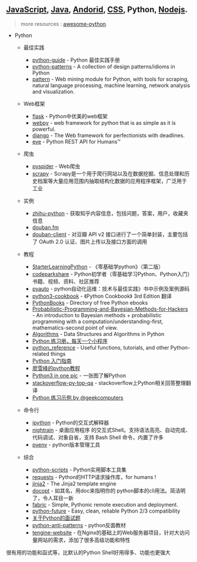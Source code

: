 ## [JavaScript](javascript.md), [Java](java.md), [Andorid](andorid.md), [CSS](css.md), Python, [Nodejs](nodejs.md).

> more resources : [awesome-python](https://github.com/vinta/awesome-python).

+ Python
  + 最佳实践
    + [python-guide](https://github.com/kennethreitz/python-guide) - Python 最佳实践手册
    + [python-patterns](https://github.com/faif/python-patterns) - A collection of design patterns/idioms in Python
    + [pattern](https://github.com/clips/pattern) - Web mining module for Python, with tools for scraping, natural language processing, machine learning, network analysis and visualization.

  + Web框架
    + [flask](https://github.com/mitsuhiko/flask) - Python中优美的web框架
    + [webpy](https://github.com/webpy/webpy) - web framework for python that is as simple as it is powerful.  
    + [django](https://github.com/django/django) - The Web framework for perfectionists with deadlines.  
    + [eve](https://github.com/nicolaiarocci/eve) - Python REST API for Humans™

  + 爬虫
    + [pyspider](https://github.com/binux/pyspider) - Web爬虫
    + [scrapy](https://github.com/scrapy/scrapy) - Scrapy是一个用于爬行网站以及在数据挖掘、信息处理和历史档案等大量应用范围内抽取结构化数据的应用程序框架，广泛用于工业
  
  + 实例
    + [zhihu-python](https://github.com/egrcc/zhihu-python) - 获取知乎内容信息，包括问题，答案，用户，收藏夹信息  
    + [douban.fm](https://github.com/taizilongxu/douban.fm)  
    + [douban-client](https://github.com/douban/douban-client) - 对豆瓣 API v2 接口进行了一个简单封装，主要包括了 OAuth 2.0 认证、图片上传以及接口方面的调用

  + 教程  
    + [StarterLearningPython](https://github.com/qiwsir/StarterLearningPython) - 《零基础学python》（第二版）  
    + [codeparkshare](https://github.com/Yixiaohan/codeparkshare) - Python初学者（零基础学习Python、Python入门）书籍、视频、资料、社区推荐  
    + [pyauto](https://github.com/yorkoliu/pyauto) - python自动化运维：技术与最佳实践》书中示例及案例源码 
    + [python3-cookbook](https://github.com/yidao620c/python3-cookbook) - 《Python Cookbook》 3rd Edition 翻译  
    + [PythonBooks](https://github.com/revolunet/PythonBooks) - Directory of free Python ebooks  
    + [Probabilistic-Programming-and-Bayesian-Methods-for-Hackers](https://github.com/CamDavidsonPilon/Probabilistic-Programming-and-Bayesian-Methods-for-Hackers) - An introduction to Bayesian methods + probabilistic programming with a computation/understanding-first, mathematics-second point of view.   
    + [Algorithms](https://github.com/prakhar1989/Algorithms) - Data Structures and Algorithms in Python  
    + [Python 练习册，每天一个小程序](https://github.com/Yixiaohan/show-me-the-code)  
    + [python_reference](https://github.com/rasbt/python_reference) - Useful functions, tutorials, and other Python-related things  
    + [Python 入门指南](http://www.pythondoc.com/pythontutorial3)  
    + [廖雪峰的python教程](http://www.liaoxuefeng.com/wiki/0014316089557264a6b348958f449949df42a6d3a2e542c000)  
    + [Python3 in one pic](https://github.com/coodict/python3-in-one-pic) - 一张图了解Python  
    + [stackoverflow-py-top-qa](https://github.com/wklken/stackoverflow-py-top-qa) - stackoverflow上Python相关回答整理翻译   
    + [Python 练习示例 by @geekcomputers](https://github.com/geekcomputers/Python)


  + 命令行
    + [ipython](https://github.com/ipython/ipython) - Python的交互式解释器  
    + [nightrain](https://github.com/naetech/nightrain) - 桌面应用程序
  的交互式Shell。支持语法高亮、自动完成、代码调试、对象自省，支持 Bash Shell 命令，内置了许多 
    + [pyenv](https://github.com/yyuu/pyenv) - python版本管理工具  

  + 综合  
    + [python-scripts](https://github.com/realpython/python-scripts) - Python实用脚本工具集  
    + [requests](https://github.com/kennethreitz/requests) - Python的HTTP请求操作库，for humans !
    + [jinja2](https://github.com/mitsuhiko/jinja2) - The Jinja2 template engine
    + [docopt](https://github.com/docopt/docopt) - 如其名，用doc来指明你的 python脚本的cli用法。简洁明了，令人耳目一新
    + [fabric](https://github.com/fabric/fabric) - Simple, Pythonic remote execution and deployment.
    + [python-future](https://github.com/PythonCharmers/python-future) - Easy, clean, reliable Python 2/3 compatibility  
    + [关于Python的面试题](https://github.com/taizilongxu/interview_python)
    + [python-anti-patterns](https://github.com/quantifiedcode/python-anti-patterns) - python反面教材  
    + [tengine-website](https://github.com/alibaba/tengine-website) - 在Nginx的基础上的Web服务器项目，针对大访问量网站的需求，添加了很多高级功能和特性  
    
很有用的功能和函式等，比默认的Python Shell好用得多、功能也更强大 
  
